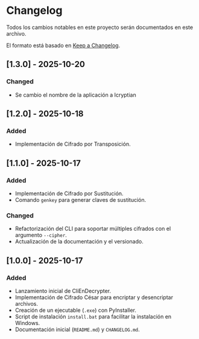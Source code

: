 # Changelog

Todos los cambios notables en este proyecto serán documentados en este archivo.

El formato está basado en [Keep a Changelog](https://keepachangelog.com/en/1.0.0/).

## [1.3.0] - 2025-10-20

### Changed
- Se cambio el nombre de la aplicación a Icryptian

## [1.2.0] - 2025-10-18

### Added

- Implementación de Cifrado por Transposición.

## [1.1.0] - 2025-10-17

### Added

- Implementación de Cifrado por Sustitución.
- Comando `genkey` para generar claves de sustitución.

### Changed

- Refactorización del CLI para soportar múltiples cifrados con el argumento `--cipher`.
- Actualización de la documentación y el versionado.

## [1.0.0] - 2025-10-17

### Added

- Lanzamiento inicial de CliEnDecrypter.
- Implementación de Cifrado César para encriptar y desencriptar archivos.
- Creación de un ejecutable (`.exe`) con PyInstaller.
- Script de instalación `install.bat` para facilitar la instalación en Windows.
- Documentación inicial (`README.md`) y `CHANGELOG.md`.
